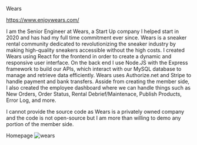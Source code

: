 Wears

https://www.enjoywears.com/

I am the Senior Engineer at Wears, a Start Up company I helped start in 2020 and has had my full time commitment ever since. Wears is a sneaker rental community dedicated to revolutionizing the sneaker industry by making high-quality sneakers accessible without the high costs.
I created Wears using React for the frontend in order to create a dynamic and responsive user interface. On the back end I use Node.JS with the Express framework to build our APIs, which interact with our MySQL database to manage and retrieve data efficiently.
Wears uses Authorize.net and Stripe to handle payment and bank transfers.
Asside from creating the member side, I also created the employee dashboard where we can handle things such as New Orders, Order Status, Rental Debrief/Maintenace, Publish Products, Error Log, and more.

I cannot provide the source code as Wears is a privately owned company and the code is not open-source but I am more than willing to demo any portion of the member side.

Homepage
![wears](https://github.com/xvxbryan/wears/assets/31249606/2b22ebfd-6584-44fe-b53e-2ccb7886574e)
